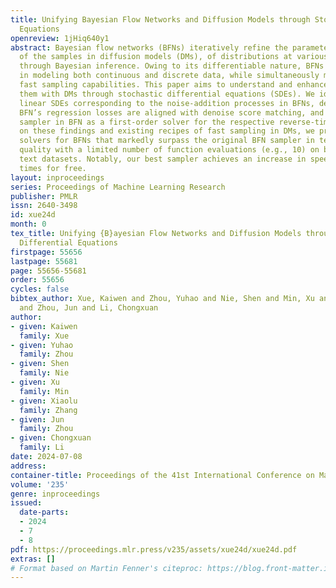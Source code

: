 ```yaml
---
title: Unifying Bayesian Flow Networks and Diffusion Models through Stochastic Differential
  Equations
openreview: 1jHiq640y1
abstract: Bayesian flow networks (BFNs) iteratively refine the parameters, instead
  of the samples in diffusion models (DMs), of distributions at various noise levels
  through Bayesian inference. Owing to its differentiable nature, BFNs are promising
  in modeling both continuous and discrete data, while simultaneously maintaining
  fast sampling capabilities. This paper aims to understand and enhance BFNs by connecting
  them with DMs through stochastic differential equations (SDEs). We identify the
  linear SDEs corresponding to the noise-addition processes in BFNs, demonstrate that
  BFN’s regression losses are aligned with denoise score matching, and validate the
  sampler in BFN as a first-order solver for the respective reverse-time SDE. Based
  on these findings and existing recipes of fast sampling in DMs, we propose specialized
  solvers for BFNs that markedly surpass the original BFN sampler in terms of sample
  quality with a limited number of function evaluations (e.g., 10) on both image and
  text datasets. Notably, our best sampler achieves an increase in speed of $5\sim20$
  times for free.
layout: inproceedings
series: Proceedings of Machine Learning Research
publisher: PMLR
issn: 2640-3498
id: xue24d
month: 0
tex_title: Unifying {B}ayesian Flow Networks and Diffusion Models through Stochastic
  Differential Equations
firstpage: 55656
lastpage: 55681
page: 55656-55681
order: 55656
cycles: false
bibtex_author: Xue, Kaiwen and Zhou, Yuhao and Nie, Shen and Min, Xu and Zhang, Xiaolu
  and Zhou, Jun and Li, Chongxuan
author:
- given: Kaiwen
  family: Xue
- given: Yuhao
  family: Zhou
- given: Shen
  family: Nie
- given: Xu
  family: Min
- given: Xiaolu
  family: Zhang
- given: Jun
  family: Zhou
- given: Chongxuan
  family: Li
date: 2024-07-08
address:
container-title: Proceedings of the 41st International Conference on Machine Learning
volume: '235'
genre: inproceedings
issued:
  date-parts:
  - 2024
  - 7
  - 8
pdf: https://proceedings.mlr.press/v235/assets/xue24d/xue24d.pdf
extras: []
# Format based on Martin Fenner's citeproc: https://blog.front-matter.io/posts/citeproc-yaml-for-bibliographies/
---
```

